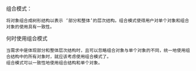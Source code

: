 组合模式：
```aidl
将对象组合成树形结构以表示 ‘部分和整体’的层次结构。组合模式使得用户对单个对象和组合对象的使用具有一致性。
```
何时使用组合模式
```aidl
当需求中是体现部分和整体层次结构时，且可以忽略组合对象与单个对象的不同，统一地使用组合结构中的所有对象时，就应该考虑使用组合模式了。
组合模式可以一致性地使用组合结构和单个对象。
```